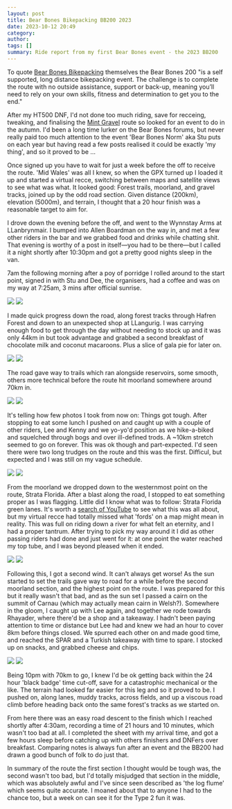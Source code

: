```yaml
---
layout: post
title: Bear Bones Bikepacking BB200 2023
date: 2023-10-12 20:49
category: 
author: 
tags: []
summary: Ride report from my first Bear Bones event - the 2023 BB200
---
```


To quote [Bear Bones Bikepacking](https://www.bearbonesbikepacking.co.uk/events/bb200-event/) themselves the Bear Bones 200 "is a self supported, long distance bikepacking event. The challenge is to complete the route with no outside assistance, support or back-up, meaning you’ll need to rely on your own skills, fitness and determination to get you to the end." 

After my HT500 DNF, I'd not done too much riding, save for recceing, tweaking, and finalising the [Mint Gravel](https://www.mintgravel.co.uk) route so looked for an event to do in the autumn. I'd been a long time lurker on the Bear Bones forums, but never really paid too much attention to the event 'Bear Bones Norm' aka Stu puts on each year but having read a few posts realised it could be exactly 'my thing', and so it proved to be …

Once signed up you have to wait for just a week before the off to receive the route. 'Mid Wales' was all I knew, so when the GPX turned up I loaded it up and started a virtual recce, switching between maps and satellite views to see what was what. It looked good: Forest trails, moorland, and gravel tracks, joined up by the odd road section. Given distance (200km), elevation (5000m), and terrain, I thought that a 20 hour finish was a reasonable target to aim for.

I drove down the evening before the off, and went to the Wynnstay Arms at LLanbrynmair. I bumped into Allen Boardman on the way in, and met a few other riders in the bar and we grabbed food and drinks while chatting shit. That evening is worthy of a post in itself—you had to be there—but I called it a night shortly after 10:30pm and got a pretty good nights sleep in the van.

7am the following morning after a poy of porridge I rolled around to the start point, signed in with Stu and Dee, the organisers, had a coffee and was on my way at 7:25am, 3 mins after official sunrise. 

![](/img/bb200/bb200-10.jpg)
![](/img/bb200/bb200-09.jpg)

I made quick progress down the road, along forest tracks through Hafren Forest and down to an unexpected shop at LLangurig. I was carrying enough food to get through the day without needing to stock up and it was only 44km in but took advantage and grabbed a second breakfast of chocolate milk and coconut macaroons. Plus a slice of gala pie for later on. 

![](/img/bb200/bb200-08.jpg)
![](/img/bb200/bb200-07.jpg)

The road gave way to trails which ran alongside reservoirs, some smooth, others more technical before the route hit moorland somewhere around 70km in. 

![](/img/bb200/bb200-06.jpg)
![](/img/bb200/bb200-05.jpg)

It's telling how few photos I took from now on: Things got tough. After stopping to eat some lunch I pushed on and caught up with a couple of other riders, Lee and Kenny and we yo-yo'd position as we hike-a-biked and squelched through bogs and over ill-defined trods. A ~10km stretch seemed to go on forever. This was ok though and part-expected. I'd seen there were two long trudges on the route and this was the first. Difficul, but expected and I was still on my vague schedule.  

![](/img/bb200/bb200-04.jpg)
![](/img/bb200/bb200-03.jpg)

From the moorland we dropped down to the westernmost point on the route, Strata Florida. After a blast along the road, I stopped to eat something proper as I was flagging. Little did I know what was to follow: Strata Florida green lanes. It's worth a [search of YouTube](https://www.youtube.com/watch?app=desktop&feature=shared&t=313&v=NlexB5zY7cs) to see what this was all about, but my virtual recce had totally missed what 'fords' on a map might mean in reality. This was full on riding down a river for what felt an eternity, and I had a proper tantrum. After trying to pick my way around it I did as other passing riders had done and just went for it: at one point the water reached my top tube, and I was beyond pleased when it ended. 

![](/img/bb200/bb200-02.jpg)
![](/img/bb200/bb200-01.jpg)

Following this, I got a second wind. It can't always get worse! As the sun started to set the trails gave way to road for a while before the second moorland section, and the highest point on the route. I was prepared for this but it really wasn't that bad, and as the sun set I passed a cairn on the summit of Carnau (which may actually mean cairn in Welsh?). Somewhere in the gloom, I caught up with Lee again, and together we rode towards Rhayader, where there'd be a shop and a takeaway. I hadn't been paying attention to time or distance but Lee had and knew we had an hour to cover 8km before things closed. We spurred each other on and made good time, and reached the SPAR and a Turkish takeaway with time to spare. I stocked up on snacks, and grabbed cheese and chips.

![](/img/bb200/bb200-00.jpg)
![](/img/bb200/bb200-0a.jpg)

Being 10pm with 70km to go, I knew I'd be ok getting back within the 24 hour 'black badge' time cut-off, save for a catastrophic mechanical or the like. The terrain had looked far easier for this leg and so it proved to be. I pushed on, along lanes, muddy tracks, across fields, and up a viscous road climb before heading back onto the same forest's tracks as we started on. 

From here there was an easy road descent to the finish which I reached shortly after 4:30am, recording a time of 21 hours and 10 minutes, which wasn't too bad at all. I completed the sheet with my arrival time, and got a few hours sleep before catching up with others finishers and DNFers over breakfast. Comparing notes is always fun after an event and the BB200 had drawn a good bunch of folk to do just that. 

In summary of the route the first section I thought would be tough was, the second wasn't too bad, but I'd totally misjudged that section in the middle, which was absolutely awful and I've since seen described as 'the log flume' which seems quite accurate. I moaned about that to anyone I had to the chance too, but a week on can see it for the Type 2 fun it was. 